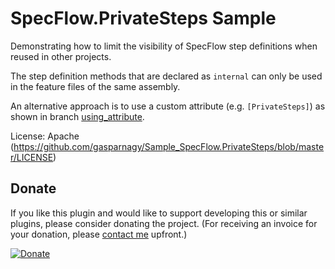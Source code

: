 ﻿# SpecFlow.PrivateSteps Sample

Demonstrating how to limit the visibility of SpecFlow step definitions when reused in other projects.

The step definition methods that are declared as `internal` can only be used in the feature files of the same assembly.

An alternative approach is to use a custom attribute (e.g. `[PrivateSteps]`) as shown in branch [using_attribute](https://github.com/gasparnagy/Sample_SpecFlow.PrivateSteps/tree/using_attribute).

License: Apache (https://github.com/gasparnagy/Sample_SpecFlow.PrivateSteps/blob/master/LICENSE)

## Donate

If you like this plugin and would like to support developing this or similar plugins, please consider donating the project. (For receiving an invoice for your donation, please [contact me](http://gasparnagy.com/about/) upfront.)

[![Donate](https://www.paypalobjects.com/en_US/i/btn/btn_donateCC_LG.gif)](https://www.paypal.com/cgi-bin/webscr?cmd=_s-xclick&hosted_button_id=2FHWS4JADYFZN)

